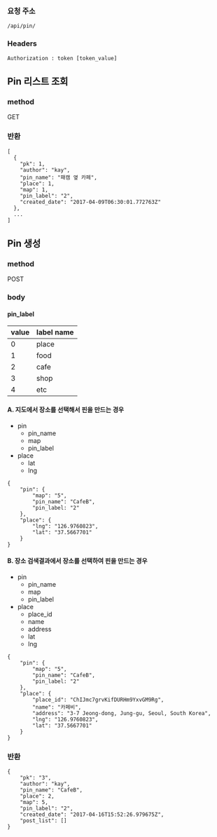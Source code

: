 ### 요청 주소

```
/api/pin/
```
### Headers
```
Authorization : token [token_value]
```

## Pin 리스트 조회

### method

GET

### 반환

```
[
  {
    "pk": 1,
    "author": "kay",
    "pin_name": "패캠 옆 카페",
    "place": 1,
    "map": 1,
    "pin_label": "2",
    "created_date": "2017-04-09T06:30:01.772763Z"
  },
  ...
]

```

## Pin 생성

### method

POST

### body

#### pin_label
 
value | label name |
--- | --- |
0 | place |
1 | food |
2 | cafe |
3 | shop |
4 | etc |

	
#### A. 지도에서 장소를 선택해서 핀을 만드는 경우

- pin  
	- pin_name
	- map
	- pin_label
- place  
	- lat
	- lng


```
{
	"pin": {
		"map": "5",
		"pin_name": "CafeB",
		"pin_label: "2"
	},
	"place": {
		"lng": "126.9760823",
		"lat": "37.5667701"
	}
}
```

#### B. 장소 검색결과에서 장소를 선택하여 핀을 만드는 경우
- pin  
	- pin_name
	- map
	- pin_label
- place  
	- place_id
	- name
	- address
	- lat
	- lng


```
{
	"pin": {
		"map": "5",
		"pin_name": "CafeB",
		"pin_label: "2"
	},
	"place": {
		"place_id": "ChIJmc7grvKifDURHm9YxvGM9Rg",
		"name": "카페비",
		"address": "3-7 Jeong-dong, Jung-gu, Seoul, South Korea",
		"lng": "126.9760823",
		"lat": "37.5667701"
	}
}
```

### 반환

```
{
    "pk": "3",
    "author": "kay",
    "pin_name": "CafeB",
    "place": 2,
    "map": 5,
    "pin_label": "2",
    "created_date": "2017-04-16T15:52:26.979675Z",
    "post_list": []
}
```